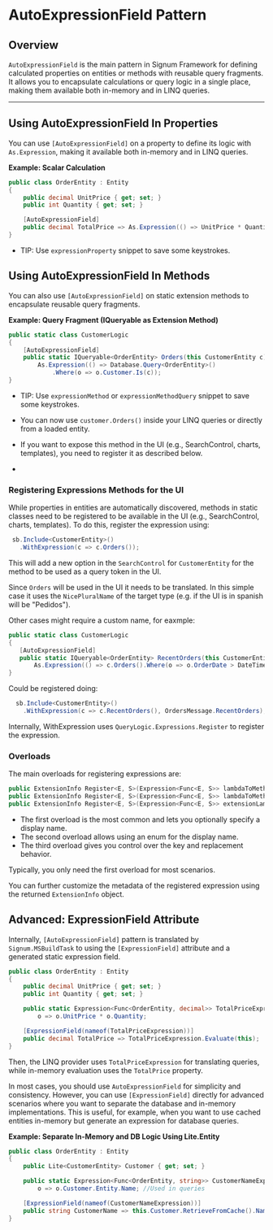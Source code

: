 # AutoExpressionField Pattern

## Overview

`AutoExpressionField` is the main pattern in Signum Framework for defining calculated properties on entities or methods with reusable query fragments. It allows you to encapsulate calculations or query logic in a single place, making them available both in-memory and in LINQ queries.

---

## Using AutoExpressionField In Properties

You can use `[AutoExpressionField]` on a property to define its logic with `As.Expression`, making it available both in-memory and in LINQ queries.

**Example: Scalar Calculation**

```csharp
public class OrderEntity : Entity
{
    public decimal UnitPrice { get; set; }
    public int Quantity { get; set; }

    [AutoExpressionField]
    public decimal TotalPrice => As.Expression(() => UnitPrice * Quantity);
}
```

* TIP: Use `expressionProperty` snippet to save some keystrokes.

## Using AutoExpressionField In Methods

You can also use `[AutoExpressionField]` on static extension methods to encapsulate reusable query fragments.

**Example: Query Fragment (IQueryable as Extension Method)**

```csharp
public static class CustomerLogic
{
    [AutoExpressionField]
    public static IQueryable<OrderEntity> Orders(this CustomerEntity c) =>
        As.Expression(() => Database.Query<OrderEntity>()
            .Where(o => o.Customer.Is(c));
}
```
* TIP: Use `expressionMethod` or `expressionMethodQuery` snippet to save some keystrokes.

- You can now use  `customer.Orders()` inside your LINQ queries or directly from a loaded entity.
- If you want to expose this method in the UI (e.g., SearchControl, charts, templates), you need to register it as described below.

- 
### Registering Expressions Methods for the UI

 While properties in entities are automatically discovered, methods in static classes need to be registered to be available in the UI (e.g., SearchControl, charts, templates). To do this, register the expression using:


 ```csharp
  sb.Include<CustomerEntity>()
    .WithExpression(c => c.Orders());
 ```

 This will add a new option in the `SearchControl` for `CustomerEntity` for the method to be used as a query token in the UI.

 Since `Orders` will be used in the UI it needs to be translated. In this simple case it uses the `NicePluralName` of the target type (e.g. if the UI is in spanish will be "Pedidos"). 

 Other cases might require a custom name, for eaxmple: 

 ```csharp
public static class CustomerLogic
{
    [AutoExpressionField]
    public static IQueryable<OrderEntity> RecentOrders(this CustomerEntity c) =>
        As.Expression(() => c.Orders().Where(o => o.OrderDate > DateTime.Now.AddMonths(-1)));
}
```

Could be registered doing:  

```csharp
  sb.Include<CustomerEntity>()
    .WithExpression(c => c.RecentOrders(), OrdersMessage.RecentOrders);
```


Internally, WithExpression uses `QueryLogic.Expressions.Register` to register the expression.

### Overloads

The main overloads for registering expressions are:

```csharp
public ExtensionInfo Register<E, S>(Expression<Func<E, S>> lambdaToMethodOrProperty, Func<string>? niceName = null)
public ExtensionInfo Register<E, S>(Expression<Func<E, S>> lambdaToMethodOrProperty, Enum niceName)
public ExtensionInfo Register<E, S>(Expression<Func<E, S>> extensionLambda, Func<string> niceName, string key, bool replace = false)
```

- The first overload is the most common and lets you optionally specify a display name.
- The second overload allows using an enum for the display name.
- The third overload gives you control over the key and replacement behavior.

Typically, you only need the first overload for most scenarios.

You can further customize the metadata of the registered expression using the returned `ExtensionInfo` object.


## Advanced: ExpressionField Attribute
Internally, `[AutoExpressionField]` pattern is translated by  `Signum.MSBuildTask` to using the `[ExpressionField]` attribute and a generated static expression field.

```csharp
public class OrderEntity : Entity
{
    public decimal UnitPrice { get; set; }
    public int Quantity { get; set; }

    public static Expression<Func<OrderEntity, decimal>> TotalPriceExpression =
        o => o.UnitPrice * o.Quantity;

    [ExpressionField(nameof(TotalPriceExpression))]
    public decimal TotalPrice => TotalPriceExpression.Evaluate(this);
}
```

Then, the LINQ provider uses `TotalPriceExpression` for translating queries, while in-memory evaluation uses the `TotalPrice` property.

In most cases, you should use `AutoExpressionField` for simplicity and consistency. However, you can use `[ExpressionField]` directly for advanced scenarios where you want to separate the database and in-memory implementations. This is useful, for example, when you want to use cached entities in-memory but generate an expression for database queries.

**Example: Separate In-Memory and DB Logic Using Lite<T>.Entity**

```csharp
public class OrderEntity : Entity
{
    public Lite<CustomerEntity> Customer { get; set; }

    public static Expression<Func<OrderEntity, string>> CustomerNameExpression =
        o => o.Customer.Entity.Name; //Used in queries

    [ExpressionField(nameof(CustomerNameExpression))]
    public string CustomerName => this.Customer.RetrieveFromCache().Name; // Used in-memory, 
}
```

